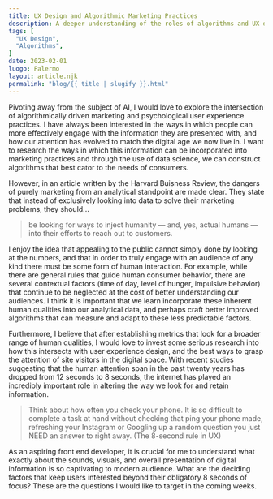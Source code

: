 ```yaml
---
title: UX Design and Algorithmic Marketing Practices
description: A deeper understanding of the roles of algorithms and UX design in the market place.
tags: [
  "UX Design",
  "Algorithms",
]
date: 2023-02-01
luogo: Palermo
layout: article.njk
permalink: "blog/{{ title | slugify }}.html"
---
```


Pivoting away from the subject of AI, I would love to explore the intersection of algorithmically driven marketing and psychological user experience practices. I have always been interested in the ways in which people can more effectively engage with the information they are presented with, and how our attention has evolved to match the digital age we now live in. I want to research the ways in which this information can be incorporated into marketing practices and through the use of data science, we can construct algorithms that best cator to the needs of consumers. 

However, in an article written by the Harvard Buisness Review, the dangers of purely marketing from an analytical standpoint are made clear. They state that instead of exclusively looking into data to solve their marketing problems, they should...

>be looking for ways to inject humanity — and, yes, actual humans — into their efforts to reach out to customers.

I enjoy the idea that appealing to the public cannot simply done by looking at the numbers, and that in order to truly engage with an audience of any kind there must be some form of human interaction. For example, while there are general rules that guide human consumer behavior, there are several contextual factors (time of day, level of hunger, impulsive behavior) that continue to be neglected at the cost of better understanding our audiences. I think it is important that we learn incorporate these inherent human qualities into our analytical data, and perhaps craft better improved algorithms that can measure and adapt to these less predictable factors.

Furthermore, I believe that after establishing metrics that look for a broader range of human qualities, I would love to invest some serious research into how this intersects with user experience design, and the best ways to grasp the attention of site visitors in the digital space. With recent studies suggesting that the human attention span in the past twenty years has dropped from 12 seconds to 8 seconds, the internet has played an incredibly important role in altering the way we look for and retain information. 

> Think about how often you check your phone. It is so difficult to complete a task at hand without checking that ping your phone made, refreshing your Instagram or Googling up a random question you just NEED an answer to right away. (The 8-second rule in UX)

As an aspiring front end developer, it is crucial for me to understand what exactly about the sounds, visuals, and overall presentation of digital information is so captivating to modern audience. What are the deciding factors that keep users interested beyond their obligatory 8 seconds of focus? These are the questions I would like to target in the coming weeks.
